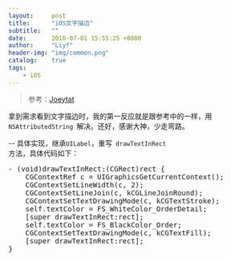 ```yaml
---
layout:     post
title:      "iOS文字描边"
subtitle:   ""
date:       2016-07-01 15:55:25 +0800
author:     "Liyf"
header-img: "img/common.png"
catalog:    true
tags: 
    - iOS
---
```

> 参考：[Joeytat](http://www.joeytat.com/post/ios/11.-ios-zhong-ru-he-gei-wen-zi-tian-jia-miao-bian)

拿到需求看到文字描边时，我的第一反应就是跟参考中的一样，用<code> NSAttributedString </code>解决。还好，感谢大神，少走弯路。

--
具体实现，继承<code>UILabel</code>，重写<code> drawTextInRect </code>方法，具体代码如下：</br>
<pre>
- (void)drawTextInRect:(CGRect)rect {
    CGContextRef c = UIGraphicsGetCurrentContext();
    CGContextSetLineWidth(c, 2);
    CGContextSetLineJoin(c, kCGLineJoinRound);
    CGContextSetTextDrawingMode(c, kCGTextStroke);
    self.textColor = FS_WhiteColor_OrderDetail;
    [super drawTextInRect:rect];
    self.textColor = FS_BlackColor_Order;
    CGContextSetTextDrawingMode(c, kCGTextFill);
    [super drawTextInRect:rect];
}
</pre>